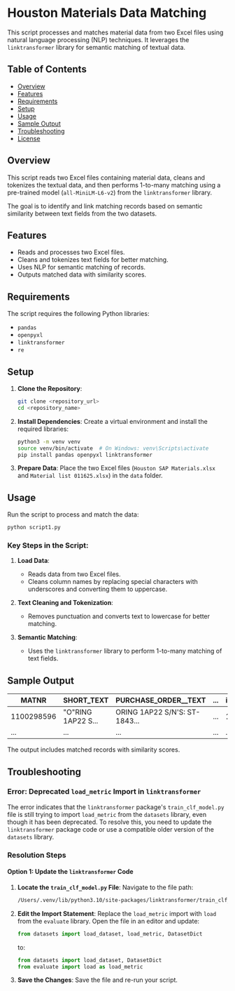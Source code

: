 # Houston Materials Data Matching

This script processes and matches material data from two Excel files using natural language processing (NLP) techniques. It leverages the `linktransformer` library for semantic matching of textual data.

## Table of Contents

- [Overview](#overview)
- [Features](#features)
- [Requirements](#requirements)
- [Setup](#setup)
- [Usage](#usage)
- [Sample Output](#sample-output)
- [Troubleshooting](#troubleshooting)
- [License](#license)

## Overview

This script reads two Excel files containing material data, cleans and tokenizes the textual data, and then performs 1-to-many matching using a pre-trained model (`all-MiniLM-L6-v2`) from the `linktransformer` library.

The goal is to identify and link matching records based on semantic similarity between text fields from the two datasets.

## Features

- Reads and processes two Excel files.
- Cleans and tokenizes text fields for better matching.
- Uses NLP for semantic matching of records.
- Outputs matched data with similarity scores.

## Requirements

The script requires the following Python libraries:

- `pandas`
- `openpyxl`
- `linktransformer`
- `re`

## Setup

1. **Clone the Repository**:
   ```bash
   git clone <repository_url>
   cd <repository_name>
   ```

2. **Install Dependencies**:
   Create a virtual environment and install the required libraries:
   ```bash
   python3 -m venv venv
   source venv/bin/activate  # On Windows: venv\Scripts\activate
   pip install pandas openpyxl linktransformer
   ```

3. **Prepare Data**:
   Place the two Excel files (`Houston SAP Materials.xlsx` and `Material list 011625.xlsx`) in the `data` folder.

## Usage

Run the script to process and match the data:
```bash
python script1.py
```

### Key Steps in the Script:
1. **Load Data**:
   - Reads data from two Excel files.
   - Cleans column names by replacing special characters with underscores and converting them to uppercase.

2. **Text Cleaning and Tokenization**:
   - Removes punctuation and converts text to lowercase for better matching.

3. **Semantic Matching**:
   - Uses the `linktransformer` library to perform 1-to-many matching of text fields.


## Sample Output

| MATNR       | SHORT_TEXT         | PURCHASE_ORDER__TEXT              | ... | id_lt_y | score  |
|-------------|--------------------|------------------------------------|-----|---------|--------|
| 1100298596  | "O"RING 1AP22 S... | ORING 1AP22 S/N'S: ST-1843...     | ... | 1834    | 0.491  |
| ...         | ...                | ...                                | ... | ...     | ...    |

The output includes matched records with similarity scores.

## Troubleshooting

### Error: Deprecated `load_metric` Import in `linktransformer`
The error indicates that the `linktransformer` package's `train_clf_model.py` file is still trying to import `load_metric` from the `datasets` library, even though it has been deprecated. To resolve this, you need to update the `linktransformer` package code or use a compatible older version of the `datasets` library.

### Resolution Steps

#### Option 1: Update the `linktransformer` Code

1. **Locate the `train_clf_model.py` File**:
   Navigate to the file path:
   ```bash
   /Users/.venv/lib/python3.10/site-packages/linktransformer/train_clf_model.py
   ```

2. **Edit the Import Statement**:
   Replace the `load_metric` import with `load` from the `evaluate` library. Open the file in an editor and update:
   ```python
   from datasets import load_dataset, load_metric, DatasetDict
   ```
   to:
   ```python
   from datasets import load_dataset, DatasetDict
   from evaluate import load as load_metric
   ```

3. **Save the Changes**:
   Save the file and re-run your script.

